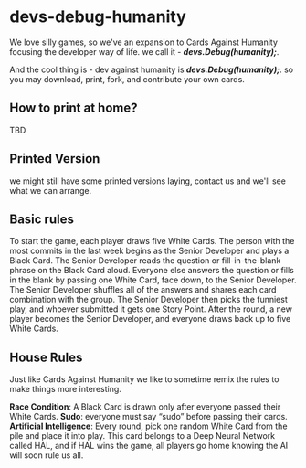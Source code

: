# devs-debug-humanity
We love silly games, so we've an expansion to Cards Against Humanity focusing the developer way of life. we call it - ***devs.Debug(humanity);***.

And the cool thing is - dev against humanity is ***devs.Debug(humanity);***. so you may download, print, fork, and contribute your own cards.

## How to print at home?
TBD

## Printed Version
we might still have some printed versions laying, contact us and we'll see what we can arrange.

## Basic rules 
To start the game, each player draws five White Cards. The person with the most commits in the last week begins as the Senior Developer and plays a Black Card. The Senior Developer reads the question or fill-in-the-blank phrase on the Black Card aloud.
Everyone else answers the question or fills in the blank by passing one White Card, face down, to the Senior Developer.
The Senior Developer shuffles all of the answers and shares each card combination with the group. The Senior Developer then picks the funniest play, and whoever submitted it gets one Story Point.
After the round, a new player becomes the Senior Developer, and everyone draws back up to five White Cards. 

## House Rules
Just like Cards Against Humanity we like to sometime remix the rules to make things more interesting. 

**Race Condition**: A Black Card is drawn only after everyone passed their White Cards. 
**Sudo**: everyone must say “sudo” before passing their cards. 
**Artificial Intelligence**: Every round, pick one random White Card from the pile and place it into play. This card belongs to a Deep Neural Network called HAL, and if HAL wins the game, all players go home knowing the AI will soon rule us all.
